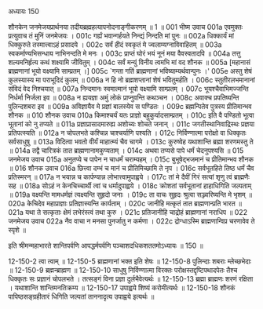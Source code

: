 अध्यायः 150

शौनकेन जनमेजयप्रार्थनया तदीयब्रह्महत्यापनोदनाङ्गीकरणम् ॥ 1 ॥
001	भीष्म उवाच 
001a	एवमुक्तः प्रत्युवाच तं मुनिं जनमेजयः ।
001c	गर्ह्यं भवान्गर्हयते निन्द्यं निन्दति मां पुनः ॥
002a	धिक्कार्यं मां धिक्कुरुते तस्मात्त्वाऽहं प्रसादये ।
002c	सर्वं हीदं स्वकृतं मे ज्वलाम्यग्नाविवाहितम् ॥
003a	स्वकर्माण्यभिसन्धाय नाभिनन्दति मे मनः ।
003c	प्राप्तं घोरं भयं नूनं मया वैवस्वतादपि ॥
004a	तत्तु शल्यमनिर्हृत्य कथं शक्ष्यामि जीवितुम् ।
004c	सर्वं मन्युं विनीय त्वमभि मां वद शौनक ॥
005a	[महानासं ब्राह्मणानां भूयो वक्ष्यामि साम्प्रतम् ।]
005c	`गन्ता गतिं ब्राह्मणानां भविष्याम्यर्थवान्पुनः ।'
005e	अस्तु शेषं कुलस्यास्य मा पराभूदिदं कुलम् ॥
006a	न हि नो ब्रह्मशप्तानां शेषं भवितुमर्हति ।
006c	स्तुतीरलभमानानां संविदं वेद निश्चयात् ॥
007a	निन्दमानः स्वमात्मानं भूयो वक्ष्यामि साम्प्रतम् ।
007c	भूयश्चैवाभिमज्जन्ति निर्धर्मा निर्जला इव ॥
008a	न ह्ययज्ञा अमुं लोकं प्राप्नुवन्ति कथञ्चन ।
008c	अवाक्च प्रपतिष्यन्ति पुलिन्दशबरा इव ॥
009a	अविज्ञायैव मे प्रज्ञां बालस्येव स पण्डितः ।
009c	ब्रह्मन्पितेव पुत्रस्य प्रीतिमान्भव शौनक ॥
010	शौनक उवाच 
010a	किमाश्चर्यं यतः प्राज्ञो बहुकुर्यादसाम्प्रतम् ।
010c	इति वै पण्डितो भूत्वा भूतानां को नु तप्यते ॥
011a	प्रज्ञाप्रासादमारुह्य अशोच्यः शोचते जनान् ।
011c	जगतीस्थानिवाद्रिस्थः प्रज्ञया प्रतिपत्स्यति ॥
012a	न चोपलभते कश्चिन्न चाश्चर्याणि पश्यति ।
012c	निर्विण्णात्मा परोक्षो वा धिक्कृतः सर्वसाधुषु ॥
013a	विदित्वा भवतो वीर्यं माहात्म्यं चैव चागमे ।
013c	कुरुष्वेह यथाशान्ति ब्रह्मा शरणमस्तु ते ॥
014a	तद्वै चारित्रकं तात ब्राह्मणानामकुप्यताम् ।
014c	अथवा तप्यसे पापे धर्मं चेदनुपश्यसि ॥
015	जनमेजय उवाच 
015a	अनुतप्ये च पापेन न चाधर्मं चराम्यहम् ।
015c	बुभूषेद्भजमानं च प्रीतिमान्भव शौनक ॥
016	शौनक उवाच 
016a	छित्त्वा दम्भं च मानं च प्रीतिमिच्छामि ते नृप ।
016c	सर्वभूतहिते तिष्ठ धर्मं चैव प्रतिस्मरन् ॥
017a	न भयान्न च कार्पण्यान्न लोभात्त्वामुपाह्वये ।
017c	तां मे दैवीं गिरं सत्यां शृणु त्वं ब्राह्मणैः सह ॥
018a	सोऽहं न केनचिच्चार्थी त्वां च धर्मादुपाह्वये ।
018c	क्रोशतां सर्वभूतानां हाहाधिगिति जल्पताम् ॥
019a	वक्ष्यन्ति मामधर्मज्ञं त्यक्ष्यन्ति सुहृदो जनाः ।
019c	ता वाचः सुहृदः श्रुत्वा सञ्ज्वरिष्यन्ति मे भृशम् ॥
020a	केचिदेव महाप्राज्ञाः प्रतिज्ञास्यन्ति कार्यताम् ।
020c	जानीहि मत्कृतं तात ब्राह्मणान्प्रति भारत ॥
021a	यथा ते सत्कृताः क्षेमं लभेरंस्त्वं तथा कुरु ।
021c	प्रतिजानीहि चाद्रोहं ब्राह्मणानां नराधिप ॥
022	जनमेजय उवाच 
022a	नैव वाचा न मनसा पुनर्जातु न कर्मणा ।
022c	द्रोग्धाऽस्मि ब्राह्मणान्विप्र चरणावेव ते स्पृशे ॥ 

इति श्रीमन्महाभारते शान्तिपर्वणि आपद्धर्मपर्वणि पञ्चाशदधिकशततमोऽध्यायः ॥ 150 ॥

12-150-2 त्वा त्वाम् ॥ 12-150-5 ब्राह्मणानां भक्त इति शेषः ॥ 12-150-8 पुलिन्दाः शबराः म्लेच्छभेदाः ॥ 12-150-9 ब्रह्मन्ब्राह्मण ॥ 12-150-10 साधुषु निर्विण्णात्मा विरक्तः परोक्षस्तद्दृष्टिपथादपेतः तैश्च धिक्कृतः सः प्रज्ञानं चोपलभते । तत्सङ्गं विना प्रज्ञा दुर्लभैवेत्यर्थः ॥ 12-150-13 ब्रह्मा ब्राह्मणः शरणं रक्षिता । यथाशान्ति शान्तिमनतिक्रम्य ॥ 12-150-17 उपाह्वये शिष्यं करोमीत्यर्थः ॥ 12-150-18 शौनकं पापिष्ठसङ्ग्रहीतारं धिगिति जल्पतां ताननादृत्य उपाह्वये इत्यर्थः ॥
